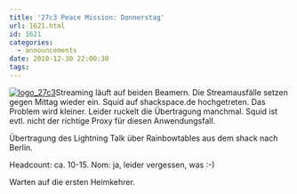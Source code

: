 ```yaml
---
title: '27c3 Peace Mission: Donnerstag'
url: 1621.html
id: 1621
categories:
  - announcements
date: 2010-12-30 22:00:30
tags:
---
```


[![](https://blog.shackspace.de/wp-content/uploads/2011/01/logo_27c3.png "logo_27c3")](https://blog.shackspace.de/wp-content/uploads/2011/01/logo_27c3.png)Streaming läuft auf beiden Beamern. Die Streamausfälle setzen gegen Mittag wieder ein. Squid auf shackspace.de hochgetreten. Das Problem wird kleiner. Leider ruckelt die Übertragung manchmal. Squid ist evtl. nicht der richtige Proxy für diesen Anwendungsfall.

Übertragung des Lightning Talk über Rainbowtables aus dem shack nach Berlin.

Headcount: ca. 10-15.
Nom: ja, leider vergessen, was :-)

Warten auf die ersten Heimkehrer.